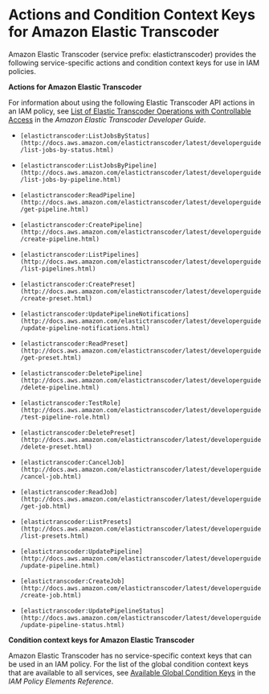 # Actions and Condition Context Keys for Amazon Elastic Transcoder<a name="list_elastictranscoder"></a>

Amazon Elastic Transcoder \(service prefix: elastictranscoder\) provides the following service\-specific actions and condition context keys for use in IAM policies\.

**Actions for Amazon Elastic Transcoder**

For information about using the following Elastic Transcoder API actions in an IAM policy, see [List of Elastic Transcoder Operations with Controllable Access](http://docs.aws.amazon.com/elastictranscoder/latest/developerguide/security.html#operations-list) in the *Amazon Elastic Transcoder Developer Guide*\.

+ `[elastictranscoder:ListJobsByStatus](http://docs.aws.amazon.com/elastictranscoder/latest/developerguide/list-jobs-by-status.html)`

+ `[elastictranscoder:ListJobsByPipeline](http://docs.aws.amazon.com/elastictranscoder/latest/developerguide/list-jobs-by-pipeline.html)`

+ `[elastictranscoder:ReadPipeline](http://docs.aws.amazon.com/elastictranscoder/latest/developerguide/get-pipeline.html)`

+ `[elastictranscoder:CreatePipeline](http://docs.aws.amazon.com/elastictranscoder/latest/developerguide/create-pipeline.html)`

+ `[elastictranscoder:ListPipelines](http://docs.aws.amazon.com/elastictranscoder/latest/developerguide/list-pipelines.html)`

+ `[elastictranscoder:CreatePreset](http://docs.aws.amazon.com/elastictranscoder/latest/developerguide/create-preset.html)`

+ `[elastictranscoder:UpdatePipelineNotifications](http://docs.aws.amazon.com/elastictranscoder/latest/developerguide/update-pipeline-notifications.html)`

+ `[elastictranscoder:ReadPreset](http://docs.aws.amazon.com/elastictranscoder/latest/developerguide/get-preset.html)`

+ `[elastictranscoder:DeletePipeline](http://docs.aws.amazon.com/elastictranscoder/latest/developerguide/delete-pipeline.html)`

+ `[elastictranscoder:TestRole](http://docs.aws.amazon.com/elastictranscoder/latest/developerguide/test-pipeline-role.html)`

+ `[elastictranscoder:DeletePreset](http://docs.aws.amazon.com/elastictranscoder/latest/developerguide/delete-preset.html)`

+ `[elastictranscoder:CancelJob](http://docs.aws.amazon.com/elastictranscoder/latest/developerguide/cancel-job.html)`

+ `[elastictranscoder:ReadJob](http://docs.aws.amazon.com/elastictranscoder/latest/developerguide/get-job.html)`

+ `[elastictranscoder:ListPresets](http://docs.aws.amazon.com/elastictranscoder/latest/developerguide/list-presets.html)`

+ `[elastictranscoder:UpdatePipeline](http://docs.aws.amazon.com/elastictranscoder/latest/developerguide/update-pipeline.html)`

+ `[elastictranscoder:CreateJob](http://docs.aws.amazon.com/elastictranscoder/latest/developerguide/create-job.html)`

+ `[elastictranscoder:UpdatePipelineStatus](http://docs.aws.amazon.com/elastictranscoder/latest/developerguide/update-pipeline-status.html)`

**Condition context keys for Amazon Elastic Transcoder**

Amazon Elastic Transcoder has no service\-specific context keys that can be used in an IAM policy\. For the list of the global condition context keys that are available to all services, see [Available Global Condition Keys](reference_policies_condition-keys.md#AvailableKeys) in the *IAM Policy Elements Reference*\.